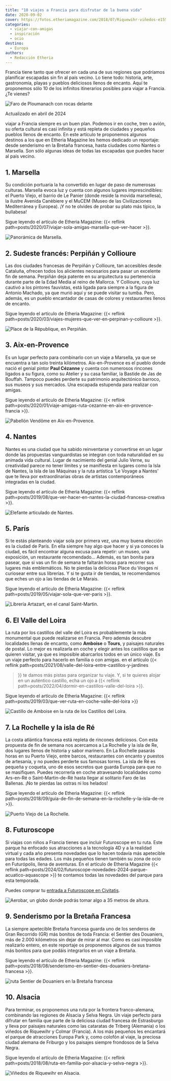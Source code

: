 ```yaml
---
title: "10 viajes a Francia para disfrutar de la buena vida"
date: 2020-09-02
cover: https://fotos.etheriamagazine.com/2018/07/Riquewihr-viñedos-e1557596568371.jpg
categories: 
  - viajar-con-amigas
  - inspiración
  - ocio
destino: 
  - Europa
authors: 
  - Redacción Etheria
---
```


Francia tiene tanto que ofrecer en cada una de sus regiones que podríamos planificar 
escapadas sin fin al país vecino. Lo tiene todo: historia, arte, gastronomía, playas y 
pueblos deliciosos llenos de encanto. Aquí te proponemos sólo 10 de los infinitos 
itinerarios posibles para viajar a Francia. ¿Te vienes? 

![Faro de Ploumanach con rocas delante](https://fotos.etheriamagazine.com/2020/09/Bretana-Ploumanach-Faro.jpg "Faro de Ploumanach. @ Kris Ubach")

Actualizado en abril de 2024 

viajar a Francia siempre es un buen plan. Podemos ir en coche, tren o avión, su oferta 
cultural es casi infinita y está repleta de ciudades y pequeños pueblos llenos de 
encanto. En este artículo te proponemos algunos destinos a los que en Etheria Magazine 
les hemos dedicado un reportaje: desde senderismo en la Bretaña francesa, hasta ciudades 
como Nantes o Marsella. Son sólo algunas ideas de todas las escapadas que puedes hacer 
al país vecino. 

## 1\. Marsella

Su condición portuaria la ha convertido en lugar de paso de numerosas culturas. Marsella 
evoca luz y cuenta con algunos lugares imprescindibles: el Puerto Viejo, el barrio de Le 
Panier (donde reside la movida marsellesa), la ilustre Avenida Canèbiere y el MuCEM 
(Museo de las Civilizaciones Mediterránea y Europea). ¡Y no te olvides de probar su 
plato más típico, la bullabesa! 

Sigue leyendo el artículo de Etheria Magazine: {{< reflink 
path=posts/2020/07/viajar-sola-amigas-marsella-que-ver-hacer >}}. 

![Panorámica de Marsella.](https://fotos.etheriamagazine.com/2020/06/Marsella-viaje-mujeres-etheria.jpg "Panorámica de Marsella. © Manena Munar")

## 2\. Sudeste francés: Perpiñán y Collioure

Las dos ciudades francesas de Perpiñán y Collioure, tan accesibles desde Cataluña, 
ofrecen todos los alicientes necesarios para pasar un excelente fin de semana. Perpiñán 
deja patente en su arquitectura su pertenencia durante parte de la Edad Media al reino 
de Mallorca. Y Collioure, cuya luz cautivó a los pintores fauvistas, está ligada para 
siempre a la figura de Antonio Machado, ya que murió aquí y se puede visitar su tumba. 
Pero, además, es un pueblo encantador de casas de colores y restaurantes llenos de 
encanto. 

Sigue leyendo el artículo de Etheria Magazine: {{< reflink 
path=posts/2020/03/viajes-mujeres-que-ver-en-perpinan-y-collioure >}}. 

![Place de la République, en Perpiñán.](https://fotos.etheriamagazine.com/2020/03/viaje-etheria-place-republique-perpinan.jpg "Place de la République, en Perpiñán. © P. Grifol")

## 3\. Aix-en-Provence

Es un lugar perfecto para combinarlo con un viaje a Marsella, ya que se encuentra a tan 
solo treinta kilómetros. Aix-en-Provence es el pueblo donde nació el genial pintor 
**Paul Cézanne** y cuenta con numerosos rincones ligados a su figura, como su Atelier y 
su casa familiar, la Bastide de Jas de Bouffah. Tampoco puedes perderte su patrimonio 
arquitectónico barroco, sus museos y sus mercados. Una escapada estupenda para realizar 
con amigas. 

Sigue leyendo el artículo de Etheria Magazine: {{< reflink 
path=posts/2020/01/viaje-amigas-ruta-cezanne-en-aix-en-provence-francia >}}. 

![Pabellón Vendôme en Aix-en-Provence.](https://fotos.etheriamagazine.com/2019/12/etheria-magazine-pabellon-vendome.jpg "Pabellón Vendôme en Aix-en-Provence. © Yolanda Cardo")

## 4\. Nantes

Nantes es una ciudad que ha sabido reinventarse y convertirse en un lugar donde las 
propuestas vanguardistas se integran con toda naturalidad en su animada vida cultural. 
Lugar de nacimiento del genial Julio Verne, su creatividad parece no tener límites y se 
manifiesta en lugares como la Isla de Nantes, la Isla de las Máquinas y la ruta 
artística ‘Le Voyage a Nantes’ que te lleva por extraordinarias obras de artistas 
contemporáneos integradas en la ciudad. 

Sigue leyendo el artículo de Etheria Magazine: {{< reflink 
path=posts/2019/08/que-ver-hacer-en-nantes-la-ciudad-francesa-creativa >}}. 

![Elefante articulado de Nantes.](https://fotos.etheriamagazine.com/2019/08/viaje-nantes-elefante.jpg "Elefante articulado de Nantes. © Franck Tomps")

## 5\. París

Si te estás planteando viajar sola por primera vez, una muy buena elección es la ciudad 
de París. En ella siempre hay algo que hacer y si ya conoces la ciudad, es fácil 
encontrar alguna excusa para repetir: un museo, una exposición, un restaurante 
recomendado… Además, es tan bonita para pasear, que si vas un fin de semana te faltarán 
horas para recorrer sus lugares más emblemáticos. No te pierdas la deliciosa Place du 
Vosges ni curiosear entre sus librerías. Y si te gusta ir de tiendas, te recomendamos 
que eches un ojo a las tiendas de Le Marais. 

Sigue leyendo el artículo de Etheria Magazine: {{< reflink 
path=posts/2019/05/viajar-sola-que-ver-paris >}}. 

![Librería Artazart, en el canal Saint-Martin.](https://fotos.etheriamagazine.com/2019/04/viaje-paris-libreria-artazar.jpg "Librería Artazart, en el canal Saint-Martin. © Jacques Lebar/ Paris Tourist Office")

## 6\. El Valle del Loira

La ruta por los castillos del valle del Loira es probablemente la más monumental que 
puede realizarse en Francia. Pero además descubre localidades llenas de encanto, como 
**Amboise** o **Tours**, y paisajes naturales de postal. Lo mejor es realizarla en coche 
y elegir antes los castillos que se quieren visitar, ya que es imposible abarcarlos 
todos en un único viaje. Es un viaje perfecto para hacerlo en familia o con amigas. en 
el artículo {{< reflink path=posts/2021/08/valle-del-loira-entre-castillos-y-jardines 
>}} te damos más pistas para organizar tu viaje. Y, si te quieres alojar en un auténtico 
castillo, echa un ojo a {{< reflink 
path=posts/2022/04/dormir-en-castillos-valle-del-loira >}}. 

Sigue leyendo el artículo de Etheria Magazine: {{< reflink 
path=posts/2019/03/que-ver-ruta-en-coche-valle-del-loira >}} 

![Castillo de Amboise en la ruta de los Castillos del Loira.](https://fotos.etheriamagazine.com/2019/03/chateau-amboise-1.jpg "Castillo de Amboise en la ruta de los Castillos del Loira. © SG")

## 7\. La Rochelle y la isla de Ré

La costa atlántica francesa está repleta de rincones deliciosos. Con esta propuesta de 
fin de semana nos acercamos a La Rochelle y la isla de Re, dos lugares llenos de 
historia y sabor marinero. En La Rochelle pasarás horas en su Puerto Viejo, entre 
barcos, restaurantes con encanto y puestos de artesanía, y no puedes perderte sus 
famosas torres. La isla de Ré es pequeña y coqueta, uno de esos secretos que guarda 
Europa para que no se masifiquen. Puedes recorrerla en coche atravesando localidades 
como Ars-en-Ré o Saint-Martin-de-Ré hasta llegar al solitario Faro de las Ballenas. ¡No 
te pierdas las ostras ni los helados! 

Sigue leyendo el artículo de Etheria Magazine: {{< reflink 
path=posts/2018/09/guia-de-fin-de-semana-en-la-rochelle-y-la-isla-de-re >}}. 

![Puerto Viejo de La Rochelle.](https://fotos.etheriamagazine.com/2018/09/Puerto-Viejo-La-Rochelle.jpg "Puerto Viejo de La Rochelle. © SG")

## 8\. Futuroscope

Si viajas con niños a Francia tienes que incluir Futuroscope en tu ruta. Este parque ha 
enfocado sus atracciones a la tecnología 4D y a la realidad virtual y cada año presenta 
novedades que lo hacen todavía más apetecible para todas las edades. Los más pequeños 
tienen también su zona de ocio en Futurópolis, llena de aventuras. En el artículo de 
Etheria Magazine {{< reflink 
path=posts/2024/02/futuroscope-novedades-2024-parque-acuatico-aquascope >}} te contamos 
todas las novedades del parque para esta temporada. 

Puedes comprar tu [entrada a Futuroscope en 
Civitatis](https://www.civitatis.com/es/poitiers/entrada-futuroscope/?aid=10211). 

![Aerobar, un globo donde podrás tomar algo a 35 metros de altura.](https://fotos.etheriamagazine.com/2022/03/aerobar-futuroscope.jpg "Aerobar, un globo donde podrás tomar algo a 35 metros de altura.")

## 9\. Senderismo por la Bretaña Francesa

La siempre apetecible Bretaña francesa guarda uno de los senderos de Gran Recorrido (GR) 
más bonitos de toda Francia: el Sentier des Douaniers, más de 2.000 kilómetros sin dejar 
de mirar al mar. Como es casi imposible realizarlo entero, en este reportaje os 
proponemos algunos de sus tramos más bonitos para que podáis integrarlos en un viaje a 
Bretaña. 

Sigue leyendo el artículo de Etheria Magazine: {{< reflink 
path=posts/2018/08/senderismo-en-sentier-des-douaniers-bretana-francesa >}}. 

![ruta Sentier de Douaniers en la Bretaña francesa](https://fotos.etheriamagazine.com/2018/07/Crozon.jpg "Descanso en Crozon, en la ruta Sentier de Douaniers en la Bretaña francesa. © Kris Ubach")

## 10\. Alsacia

Para terminar, os proponemos una ruta por la frontera franco-alemana, combinando las 
regiones de Alsacia y Selva Negra. Un viaje perfecto para difrutar en familia que parte 
de la deliciosa ciudad francesa de Estrasburgo y lleva por paisajes naturales como las 
cataratas de Triberg (Alemania) o los viñedos de Riquewihr y Colmar (Francia). A los más 
pequeños les encantará el parque de atracciones Europa Park y, como colofón al viaje, la 
preciosa ciudad alemana de Friburgo y los paisajes siempre frondosos de la Selva Negra. 

Sigue leyendo el artículo de Etheria Magazine: {{< reflink 
path=posts/2018/08/ruta-en-familia-por-alsacia-y-selva-negra >}}. 

![Viñedos de Riquewihr en Alsacia.](https://fotos.etheriamagazine.com/2018/07/Riquewihr-viñedos.jpg "Viñedos de Riquewihr en Alsacia. © S.G.")
